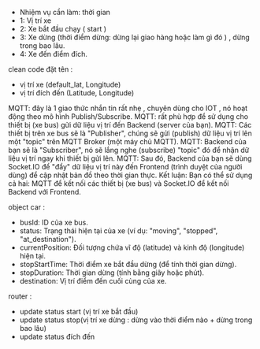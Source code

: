  - Nhiệm vụ cần làm: thời gian 
 - 1: Vị trí xe
 - 2: Xe bắt đầu chạy ( start )
 - 3: Xe dừng (thời điểm dừng: dừng lại giao hàng hoặc làm gì đó ) , dừng trong bao lâu.
 - 4: Xe đến điểm đích.

 clean code đặt tên : 
 - vị trí xe (default_lat, Longitude) 
 - vị trí đích đến (Latitude, Longitude)

MQTT: đây là 1 giao thức nhắn tin rất nhẹ , chuyên dùng cho IOT , nó hoạt động theo mô hình Publish/Subscribe.
MQTT: rất phù hợp để sử dụng cho thiết bị (xe bus) gửi dữ liệu vị trí đến Backend (server của bạn).
MQTT: Các thiết bị trên xe bus sẽ là "Publisher", chúng sẽ gửi (publish) dữ liệu vị trí lên một "topic" trên MQTT Broker (một máy chủ MQTT).
MQTT: Backend của bạn sẽ là "Subscriber", nó sẽ lắng nghe (subscribe) "topic" đó để nhận dữ liệu vị trí ngay khi thiết bị gửi lên.
MQTT: Sau đó, Backend của bạn sẽ dùng Socket.IO để "đẩy" dữ liệu vị trí này đến Frontend (trình duyệt của người dùng) để cập nhật bản đồ theo thời gian thực.
Kết luận: Bạn có thể sử dụng cả hai: MQTT để kết nối các thiết bị (xe bus) và Socket.IO để kết nối Backend với Frontend.


object car : 
 - busId: ID của xe bus.
 - status: Trạng thái hiện tại của xe (ví dụ: "moving", "stopped", "at_destination").
 - currentPosition: Đối tượng chứa vĩ độ (latitude) và kinh độ (longitude) hiện tại.
 - stopStartTime: Thời điểm xe bắt đầu dừng (để tính thời gian dừng).
 - stopDuration: Thời gian dừng (tính bằng giây hoặc phút).
 - destination: Vị trí điểm đến cuối cùng của xe.


router : 
 - update status start (vị trí xe bắt đầu)
 - update status stop(vị trí xe dừng : dừng vào thời điểm nào + dừng trong bao lâu)
 - update status đích đến 